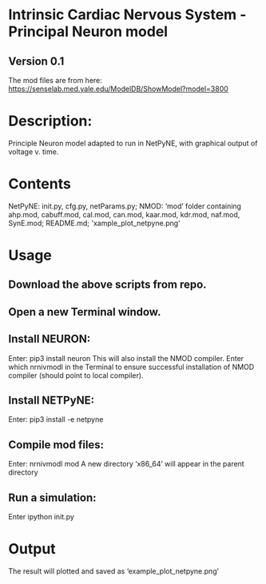 # Intrinsic Cardiac Nervous System - Principal Neuron model
## Version 0.1

The mod files are from here:
https://senselab.med.yale.edu/ModelDB/ShowModel?model=3800


# Description: 
Principle Neuron model adapted to run in NetPyNE, with graphical output of voltage v. time.


# Contents
NetPyNE: init.py, cfg.py, netParams.py;
NMOD: ‘mod’ folder containing ahp.mod, cabuff.mod, cal.mod, can.mod, kaar.mod, kdr.mod, naf.mod, SynE.mod;
README.md; 'xample_plot_netpyne.png'


# Usage
## Download the above scripts from repo.

## Open a new Terminal window.

## Install NEURON: 
Enter: pip3 install neuron
  This will also install the NMOD compiler.
  Enter which nrnivmodl in the Terminal to ensure successful installation of NMOD compiler (should point to local compiler).

## Install NETPyNE: 
Enter: pip3 install -e netpyne

## Compile mod files: 
Enter: nrnivmodl mod
  A new directory ‘x86_64’ will appear in the parent directory

## Run a simulation: 
Enter ipython init.py

# Output
The result will plotted and saved as ‘example_plot_netpyne.png’ 

